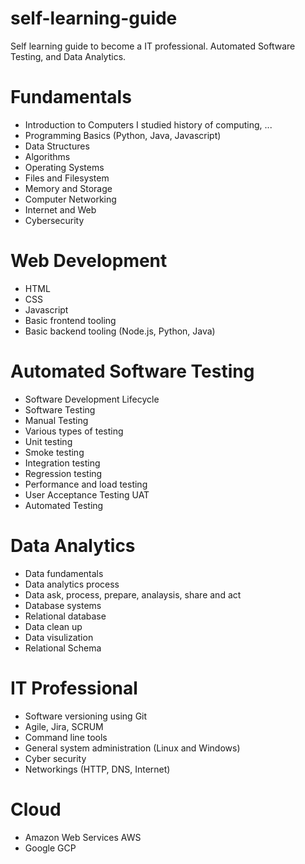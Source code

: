 # self-learning-guide
Self learning guide to become a IT professional. Automated Software Testing, and Data Analytics.


# Fundamentals 

- Introduction to Computers
I studied history of computing, ...
- Programming Basics (Python, Java, Javascript)
- Data Structures
- Algorithms
- Operating Systems
- Files and Filesystem
- Memory and Storage
- Computer Networking
- Internet and Web
- Cybersecurity

# Web Development
- HTML
- CSS
- Javascript
- Basic frontend tooling
- Basic backend tooling (Node.js, Python, Java)

# Automated Software Testing

- Software Development Lifecycle
- Software Testing
- Manual Testing
- Various types of testing
- Unit testing
- Smoke testing
- Integration testing
- Regression testing
- Performance and load testing
- User Acceptance Testing UAT
- Automated Testing


# Data Analytics
- Data fundamentals
- Data analytics process
- Data ask, process, prepare, analaysis, share and act
- Database systems
- Relational database
- Data clean up
- Data visulization
- Relational Schema

# IT Professional
- Software versioning using Git
- Agile, Jira, SCRUM
- Command line tools
- General system administration (Linux and Windows)
- Cyber security
- Networkings (HTTP, DNS, Internet)

# Cloud
- Amazon Web Services AWS
- Google GCP

